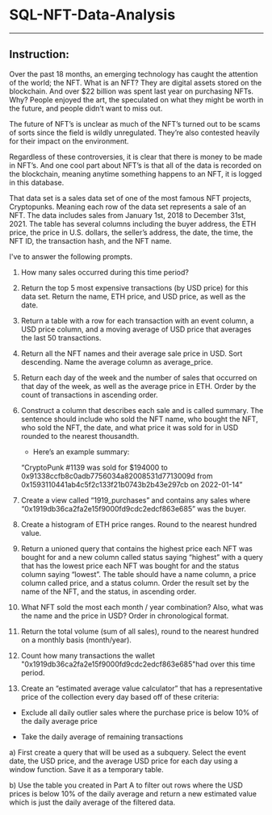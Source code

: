 # SQL-NFT-Data-Analysis

---
## Instruction:

Over the past 18 months, an emerging technology has caught the attention of the world; the NFT. What is an NFT? They are digital assets stored on the blockchain. And over $22 billion was spent last year on purchasing NFTs. Why? People enjoyed the art, the speculated on what they might be worth in the future, and people didn’t want to miss out. 

The future of NFT’s is unclear as much of the NFT’s turned out to be scams of sorts since the field is wildly unregulated. They’re also contested heavily for their impact on the environment.

Regardless of these controversies, it is clear that there is money to be made in NFT’s. And one cool part about NFT’s is that all of the data is recorded on the blockchain, meaning anytime something happens to an NFT, it is logged in this database. 

That data set is a sales data set of one of the most famous NFT projects, Cryptopunks. Meaning each row of the data set represents a sale of an NFT. The data includes sales from January 1st, 2018 to December 31st, 2021. The table has several columns including the buyer address, the ETH price, the price in U.S. dollars, the seller’s address, the date, the time, the NFT ID, the transaction hash, and the NFT name.

I've to answer the following prompts.


1. How many sales occurred during this time period? 
2. Return the top 5 most expensive transactions (by USD price) for this data set. Return the name, ETH price, and USD price, as well as the date.

3. Return a table with a row for each transaction with an event column, a USD price column, and a moving average of USD price that averages the last 50 transactions.

4. Return all the NFT names and their average sale price in USD. Sort descending. Name the average column as average_price.

5. Return each day of the week and the number of sales that occurred on that day of the week, as well as the average price in ETH. Order by the count of transactions in ascending order.

6. Construct a column that describes each sale and is called summary. The sentence should include who sold the NFT name, who bought the NFT, who sold the NFT, the date, and what price it was sold for in USD rounded to the nearest thousandth.
   - Here’s an example summary:
   
   “CryptoPunk #1139 was sold for $194000 to 0x91338ccfb8c0adb7756034a82008531d7713009d from 0x1593110441ab4c5f2c133f21b0743b2b43e297cb on 2022-01-14”

7. Create a view called “1919_purchases” and contains any sales where “0x1919db36ca2fa2e15f9000fd9cdc2edcf863e685” was the buyer.

8. Create a histogram of ETH price ranges. Round to the nearest hundred value. 

9. Return a unioned query that contains the highest price each NFT was bought for and a new column called status saying “highest” with a query that has the lowest price each NFT was bought for and the status column saying “lowest”. The table should have a name column, a price column called price, and a status column. Order the result set by the name of the NFT, and the status, in ascending order. 

10. What NFT sold the most each month / year combination? Also, what was the name and the price in USD? Order in chronological format. 

11. Return the total volume (sum of all sales), round to the nearest hundred on a monthly basis (month/year).

12. Count how many transactions the wallet "0x1919db36ca2fa2e15f9000fd9cdc2edcf863e685"had over this time period.

13. Create an “estimated average value calculator” that has a representative price of the collection every day based off of these criteria:

 - Exclude all daily outlier sales where the purchase price is below 10% of the daily average price

 - Take the daily average of remaining transactions


 a) First create a query that will be used as a subquery. Select the event date, the USD price, and the average USD price for each day using a window function. Save it as a temporary table.

 b) Use the table you created in Part A to filter out rows where the USD prices is below 10% of the daily average and return a new estimated value which is just the daily average of the filtered data.

